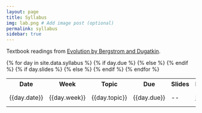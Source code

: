 ```yaml
---
layout: page
title: Syllabus
img: lab.png # Add image post (optional)
permalink: syllabus
sidebar: true
---
```


Textbook readings from [Evolution by Bergstrom and Dugatkin](https://wwnorton.com/books/Evolution/).

<table>
<tr>
    <th><b>Date</b></th>
    <th><b>Week</b></th>
    <th><b>Topic</b></th>
    <th><b>Due</b></th>
    <th><b>Slides</b></th>
    <th><b>Reading</b></th>
</tr>
{% for day in site.data.syllabus %}
<tr>
    <td>{{day.date}}</td>
    <td>{{day.week}}</td>
    <td>{{day.topic}}</td>
    {% if day.due %}
    <td>{{day.due}}</td>
    {% else %}
    <td> -- </td>
    {% endif %}
    {% if day.slides %}
    <td><a href="http://rpdata.caltech.edu/courses/bige105/{{day.slides}}">
    PDF </a></td>
    {% else %}
    <td> -- </td>
    {% endif %}
    <td>{{day.reading}}</td>
</tr>
{% endfor %}
</table>
